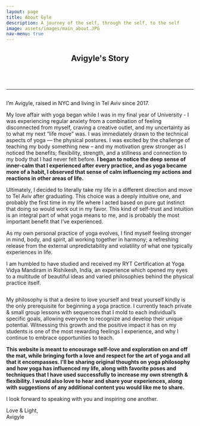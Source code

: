 ```yaml
---
layout: page
title: About Gyle
description: A journey of the self, through the self, to the self
image: assets/images/main_about.JPG
nav-menu: true
---
```

<!-- Main -->
<div id="main" class="alt">

<!-- One -->
<section id="one">
	<div class="inner">
		<header class="major">
			<h1>Avigyle's Story</h1>
		</header>
		<span class="image fit"><img src="{% link assets/images/about_2341.JPG %}" alt="" /></span>
		<hr />


<!-- Content Option 2 -->
<span class="image left"><img src="{% link assets/images/about_1160.jpg %}" alt="" /></span>
<p>I’m Avigyle, raised in NYC and living in Tel Aviv since 2017.</p>

<p>My love affair with yoga began while I was in my final year of University - I was experiencing regular anxiety from a combination of feeling disconnected from myself, craving a creative outlet, and my uncertainty as to what my next “life move” was. I was immediately drawn to the technical aspects of yoga — the physical postures. I was excited by the challenge of teaching my body something new – and my motivation grew stronger as I noticed the benefits; flexibility, strength, and a stillness and connection to my body that I had never felt before. <b>I began to notice the deep sense of inner-calm that I experienced after every practice, and as yoga became more of a habit, I observed that sense of calm influencing my actions and reactions in other areas of life.</b></p>

<p>Ultimately, I decided to literally take my life in a different direction and move to Tel Aviv after graduating. This choice was a deeply intuitive one, and probably the first time in my life where I acted based on pure gut instinct that doing so would work out in my favor. This kind of self-trust and intuition is an integral part of what yoga means to me, and is probably the most important benefit that I’ve experienced.</p>

<p>As my own personal practice of yoga evolves, I find myself feeling stronger in mind, body, and spirit, all working together in harmony; a refreshing release from the external unpredictability and volatility of what one typically experiences in life.</p>

<p>I am humbled to have studied and received my RYT Certification at Yoga Vidya Mandiram in Rishikesh, India, an experience which opened my eyes to a multitude of beautiful ideas and varied philosophies behind the physical practice itself.</p>

<span class="image right"><img src="{% link assets/images/about_2289.JPG %}" alt="" /></span>
<p>My philosophy is that a desire to love yourself and treat yourself kindly is the only prerequisite for beginning a yoga practice. I currently teach private & small group lessons with sequences that I mold to each individual’s specific goals, allowing everyone to recognize and develop their unique potential. Witnessing this growth and the positive impact it has on my students is one of the most rewarding feelings I experience, and why I continue to embrace opportunities to teach.</p>

<p><b>This website is meant to encourage self-love and exploration on and off the mat, while bringing forth a love and respect for the art of yoga and all that it encompasses. I’ll be sharing original thoughts on yoga philosophy and how yoga has influenced my life, along with favorite poses and techniques that I have used successfully to increase my own strength & flexibility. I would also love to hear and share your experiences, along with suggestions of any additional content you would like me to share.</b></p>

<p>I look forward to speaking with you and inspiring one another.</p>

<p>Love & Light,<br />
Avigyle</p>



<!-- Content Option 2
<div class="row 200%">
	<div class="6u 12u$(medium)">
		<p>I’m Avigyle, raised in NYC and living in Tel Aviv since 2017.</p>
		<p>My love affair with yoga began while I was in University 4 years ago, and has since increasingly grown stronger, reinforced by my realization and experience of the countless beneficial effects of a consistent practice.</p>
		<p>As my relationship with yoga evolves, I find myself feeling stronger in mind, body, and spirit, all working together in harmony; a refreshing release from the external unpredictability and volatility of what one typically experiences in life. I am humbled to have studied and received my RYT Certification at Yoga Vidya Mandiram in Rishikesh, India, an experience which opened my eyes to the beautiful ideas and varied philosophies behind the physical practice itself.</p>
		<p>I currently teach private & small group lessons with sequences that I mold to each individual’s specific goals, allowing everyone to recognize their unique potential. Witnessing this growth and the positive impact it has on my students is one of the most rewarding feelings I experience, and why I continue to embrace opportunities to teach.</p>
	</div>
	<div class="6u$ 12u$(medium)">
		<p>This website is meant to inspire & be inspired. Follow along if you’re looking to deepen your practice, learn more about yoga, or if you’ve never tried yoga in your life and are looking for a way to begin. I’ll be sharing original thoughts on yoga philosophy and how yoga has influenced my life, along with favorite poses and techniques that I have used successfully to increase my own strength & flexibility. I would also love to hear and share your experiences, along with suggestions of any additional content you would like me to share.</p>
		<p>This website is meant to inspire & be inspired. Follow along if you’re looking to deepen your practice, learn more about yoga, or if you’ve never tried yoga in your life and are looking for a way to begin. I’ll be sharing original thoughts on yoga philosophy and how yoga has influenced my life, along with favorite poses and techniques that I have used successfully to increase my own strength & flexibility. I would also love to hear and share your experiences, along with suggestions of any additional content you would like me to share.</p>
		<p>Yoga is an experiential science. Practice it. Live it. Breathe it.</p>
		<p>I look forward to speaking with you and us inspiring one another.</p>
		<p>Love & Light,<br />
		Avigyle</p>
	</div>
-->

